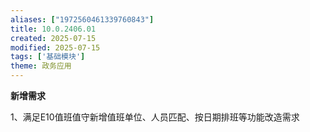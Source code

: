 ```yaml
---
aliases: ["1972560461339760843"]
title: 10.0.2406.01
created: 2025-07-15
modified: 2025-07-15
tags: ['基础模块']
theme: 政务应用
---
```


**新增需求**

1、满足E10值班值守新增值班单位、人员匹配、按日期排班等功能改造需求